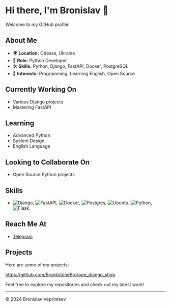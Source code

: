 # Hi there, I'm Bronislav  👋

Welcome to my GitHub profile!

## About Me

- 🌍 **Location:** Odessa, Ukraine
- 💼 **Role:** Python Developer
- 🛠️ **Skills:** Python, Django, FastAPI, Docker, PostgreSQL
- 🎯 **Interests:** Programming, Learning English, Open Source

## Currently Working On

- Various Django projects
- Mastering FastAPI

## Learning

- Advanced Python
- System Design
- English Language

## Looking to Collaborate On

- Open Source Python projects

## Skills

- ![Django](https://img.shields.io/badge/django-%23092E20.svg?style=for-the-badge&logo=django&logoColor=white), ![FastAPI](https://img.shields.io/badge/FastAPI-005571?style=for-the-badge&logo=fastapi), ![Docker](https://img.shields.io/badge/docker-%230db7ed.svg?style=for-the-badge&logo=docker&logoColor=white), ![Postgres](https://img.shields.io/badge/postgres-%23316192.svg?style=for-the-badge&logo=postgresql&logoColor=white), ![Ubuntu](https://img.shields.io/badge/Ubuntu-E95420?style=for-the-badge&logo=ubuntu&logoColor=white), 	![Python](https://img.shields.io/badge/python-3670A0?style=for-the-badge&logo=python&logoColor=ffdd54), 	![Flask](https://img.shields.io/badge/flask-%23000.svg?style=for-the-badge&logo=flask&logoColor=white).

## Reach Me At

- [Telegram](https://t.me/bronkstonebro)


## Projects

Here are some of my projects:

https://github.com/BronkstoneBro/app_django_shop

Feel free to explore my repositories and check out my latest work!

---

&copy; 2024 Bronislav Veprintsev

